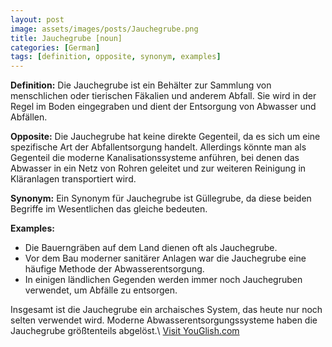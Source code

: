 ```yaml
---
layout: post
image: assets/images/posts/Jauchegrube.png
title: Jauchegrube [noun]
categories: [German]
tags: [definition, opposite, synonym, examples]
---
```


**Definition:**
Die Jauchegrube ist ein Behälter zur Sammlung von menschlichen oder tierischen Fäkalien und anderem Abfall. Sie wird in der Regel im Boden eingegraben und dient der Entsorgung von Abwasser und Abfällen.

**Opposite:**
Die Jauchegrube hat keine direkte Gegenteil, da es sich um eine spezifische Art der Abfallentsorgung handelt. Allerdings könnte man als Gegenteil die moderne Kanalisationssysteme anführen, bei denen das Abwasser in ein Netz von Rohren geleitet und zur weiteren Reinigung in Kläranlagen transportiert wird.

**Synonym:**
Ein Synonym für Jauchegrube ist Güllegrube, da diese beiden Begriffe im Wesentlichen das gleiche bedeuten. 

**Examples:**
- Die Bauerngräben auf dem Land dienen oft als Jauchegrube.
- Vor dem Bau moderner sanitärer Anlagen war die Jauchegrube eine häufige Methode der Abwasserentsorgung.
- In einigen ländlichen Gegenden werden immer noch Jauchegruben verwendet, um Abfälle zu entsorgen.

Insgesamt ist die Jauchegrube ein archaisches System, das heute nur noch selten verwendet wird. Moderne Abwasserentsorgungssysteme haben die Jauchegrube größtenteils abgelöst.\ <a id="yg-widget-0" class="youglish-widget" data-query="Jauchegrube" data-lang="german" data-components="8412" data-auto-start="0" data-bkg-color="theme_light" data-title="How%20to%20pronounce%20Jauchegrube%20in%20German"  rel="nofollow" href="https://youglish.com">Visit YouGlish.com</a><script async src="https://youglish.com/public/emb/widget.js" charset="utf-8"></script>